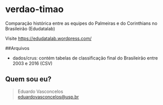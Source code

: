 # verdao-timao
Comparação histórica entre as equipes do Palmeiras e do Corinthians no Brasileirão (Edudatalab)

Visite https://edudatalab.wordpress.com/

##Arquivos

* dados/crus: contém tabelas de classificação final do Brasileirão entre 2003 e 2016 (CSV)

## Quem sou eu?

> Eduardo Vasconcelos<br>
> eduardovasconcelos@usp.br
